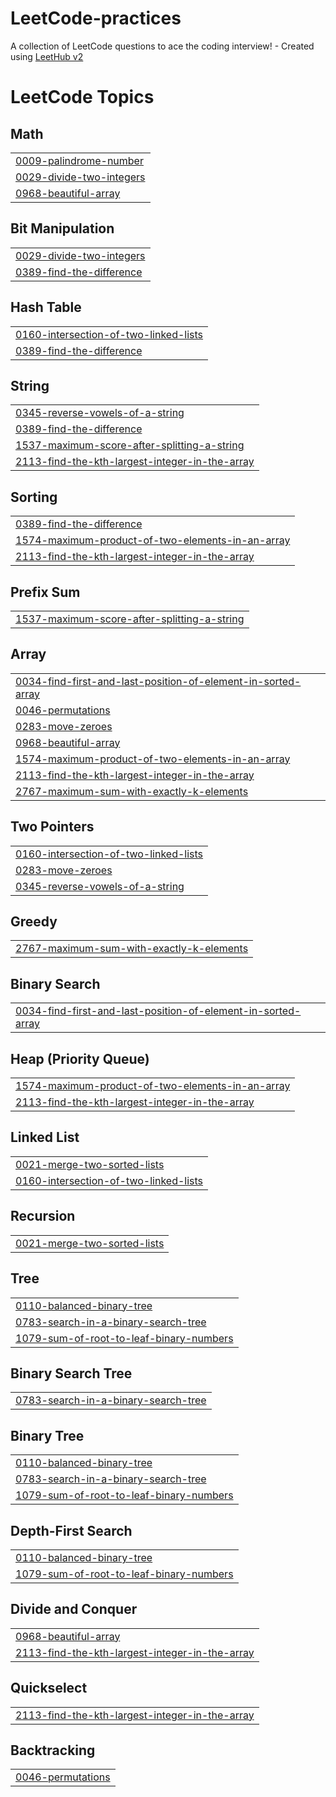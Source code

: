 # LeetCode-practices
A collection of LeetCode questions to ace the coding interview! - Created using [LeetHub v2](https://github.com/arunbhardwaj/LeetHub-2.0)

<!---LeetCode Topics Start-->
# LeetCode Topics
## Math
|  |
| ------- |
| [0009-palindrome-number](https://github.com/nithyanandvk/LeetCode-practices/tree/master/0009-palindrome-number) |
| [0029-divide-two-integers](https://github.com/nithyanandvk/LeetCode-practices/tree/master/0029-divide-two-integers) |
| [0968-beautiful-array](https://github.com/nithyanandvk/LeetCode-practices/tree/master/0968-beautiful-array) |
## Bit Manipulation
|  |
| ------- |
| [0029-divide-two-integers](https://github.com/nithyanandvk/LeetCode-practices/tree/master/0029-divide-two-integers) |
| [0389-find-the-difference](https://github.com/nithyanandvk/LeetCode-practices/tree/master/0389-find-the-difference) |
## Hash Table
|  |
| ------- |
| [0160-intersection-of-two-linked-lists](https://github.com/nithyanandvk/LeetCode-practices/tree/master/0160-intersection-of-two-linked-lists) |
| [0389-find-the-difference](https://github.com/nithyanandvk/LeetCode-practices/tree/master/0389-find-the-difference) |
## String
|  |
| ------- |
| [0345-reverse-vowels-of-a-string](https://github.com/nithyanandvk/LeetCode-practices/tree/master/0345-reverse-vowels-of-a-string) |
| [0389-find-the-difference](https://github.com/nithyanandvk/LeetCode-practices/tree/master/0389-find-the-difference) |
| [1537-maximum-score-after-splitting-a-string](https://github.com/nithyanandvk/LeetCode-practices/tree/master/1537-maximum-score-after-splitting-a-string) |
| [2113-find-the-kth-largest-integer-in-the-array](https://github.com/nithyanandvk/LeetCode-practices/tree/master/2113-find-the-kth-largest-integer-in-the-array) |
## Sorting
|  |
| ------- |
| [0389-find-the-difference](https://github.com/nithyanandvk/LeetCode-practices/tree/master/0389-find-the-difference) |
| [1574-maximum-product-of-two-elements-in-an-array](https://github.com/nithyanandvk/LeetCode-practices/tree/master/1574-maximum-product-of-two-elements-in-an-array) |
| [2113-find-the-kth-largest-integer-in-the-array](https://github.com/nithyanandvk/LeetCode-practices/tree/master/2113-find-the-kth-largest-integer-in-the-array) |
## Prefix Sum
|  |
| ------- |
| [1537-maximum-score-after-splitting-a-string](https://github.com/nithyanandvk/LeetCode-practices/tree/master/1537-maximum-score-after-splitting-a-string) |
## Array
|  |
| ------- |
| [0034-find-first-and-last-position-of-element-in-sorted-array](https://github.com/nithyanandvk/LeetCode-practices/tree/master/0034-find-first-and-last-position-of-element-in-sorted-array) |
| [0046-permutations](https://github.com/nithyanandvk/LeetCode-practices/tree/master/0046-permutations) |
| [0283-move-zeroes](https://github.com/nithyanandvk/LeetCode-practices/tree/master/0283-move-zeroes) |
| [0968-beautiful-array](https://github.com/nithyanandvk/LeetCode-practices/tree/master/0968-beautiful-array) |
| [1574-maximum-product-of-two-elements-in-an-array](https://github.com/nithyanandvk/LeetCode-practices/tree/master/1574-maximum-product-of-two-elements-in-an-array) |
| [2113-find-the-kth-largest-integer-in-the-array](https://github.com/nithyanandvk/LeetCode-practices/tree/master/2113-find-the-kth-largest-integer-in-the-array) |
| [2767-maximum-sum-with-exactly-k-elements](https://github.com/nithyanandvk/LeetCode-practices/tree/master/2767-maximum-sum-with-exactly-k-elements) |
## Two Pointers
|  |
| ------- |
| [0160-intersection-of-two-linked-lists](https://github.com/nithyanandvk/LeetCode-practices/tree/master/0160-intersection-of-two-linked-lists) |
| [0283-move-zeroes](https://github.com/nithyanandvk/LeetCode-practices/tree/master/0283-move-zeroes) |
| [0345-reverse-vowels-of-a-string](https://github.com/nithyanandvk/LeetCode-practices/tree/master/0345-reverse-vowels-of-a-string) |
## Greedy
|  |
| ------- |
| [2767-maximum-sum-with-exactly-k-elements](https://github.com/nithyanandvk/LeetCode-practices/tree/master/2767-maximum-sum-with-exactly-k-elements) |
## Binary Search
|  |
| ------- |
| [0034-find-first-and-last-position-of-element-in-sorted-array](https://github.com/nithyanandvk/LeetCode-practices/tree/master/0034-find-first-and-last-position-of-element-in-sorted-array) |
## Heap (Priority Queue)
|  |
| ------- |
| [1574-maximum-product-of-two-elements-in-an-array](https://github.com/nithyanandvk/LeetCode-practices/tree/master/1574-maximum-product-of-two-elements-in-an-array) |
| [2113-find-the-kth-largest-integer-in-the-array](https://github.com/nithyanandvk/LeetCode-practices/tree/master/2113-find-the-kth-largest-integer-in-the-array) |
## Linked List
|  |
| ------- |
| [0021-merge-two-sorted-lists](https://github.com/nithyanandvk/LeetCode-practices/tree/master/0021-merge-two-sorted-lists) |
| [0160-intersection-of-two-linked-lists](https://github.com/nithyanandvk/LeetCode-practices/tree/master/0160-intersection-of-two-linked-lists) |
## Recursion
|  |
| ------- |
| [0021-merge-two-sorted-lists](https://github.com/nithyanandvk/LeetCode-practices/tree/master/0021-merge-two-sorted-lists) |
## Tree
|  |
| ------- |
| [0110-balanced-binary-tree](https://github.com/nithyanandvk/LeetCode-practices/tree/master/0110-balanced-binary-tree) |
| [0783-search-in-a-binary-search-tree](https://github.com/nithyanandvk/LeetCode-practices/tree/master/0783-search-in-a-binary-search-tree) |
| [1079-sum-of-root-to-leaf-binary-numbers](https://github.com/nithyanandvk/LeetCode-practices/tree/master/1079-sum-of-root-to-leaf-binary-numbers) |
## Binary Search Tree
|  |
| ------- |
| [0783-search-in-a-binary-search-tree](https://github.com/nithyanandvk/LeetCode-practices/tree/master/0783-search-in-a-binary-search-tree) |
## Binary Tree
|  |
| ------- |
| [0110-balanced-binary-tree](https://github.com/nithyanandvk/LeetCode-practices/tree/master/0110-balanced-binary-tree) |
| [0783-search-in-a-binary-search-tree](https://github.com/nithyanandvk/LeetCode-practices/tree/master/0783-search-in-a-binary-search-tree) |
| [1079-sum-of-root-to-leaf-binary-numbers](https://github.com/nithyanandvk/LeetCode-practices/tree/master/1079-sum-of-root-to-leaf-binary-numbers) |
## Depth-First Search
|  |
| ------- |
| [0110-balanced-binary-tree](https://github.com/nithyanandvk/LeetCode-practices/tree/master/0110-balanced-binary-tree) |
| [1079-sum-of-root-to-leaf-binary-numbers](https://github.com/nithyanandvk/LeetCode-practices/tree/master/1079-sum-of-root-to-leaf-binary-numbers) |
## Divide and Conquer
|  |
| ------- |
| [0968-beautiful-array](https://github.com/nithyanandvk/LeetCode-practices/tree/master/0968-beautiful-array) |
| [2113-find-the-kth-largest-integer-in-the-array](https://github.com/nithyanandvk/LeetCode-practices/tree/master/2113-find-the-kth-largest-integer-in-the-array) |
## Quickselect
|  |
| ------- |
| [2113-find-the-kth-largest-integer-in-the-array](https://github.com/nithyanandvk/LeetCode-practices/tree/master/2113-find-the-kth-largest-integer-in-the-array) |
## Backtracking
|  |
| ------- |
| [0046-permutations](https://github.com/nithyanandvk/LeetCode-practices/tree/master/0046-permutations) |
<!---LeetCode Topics End-->